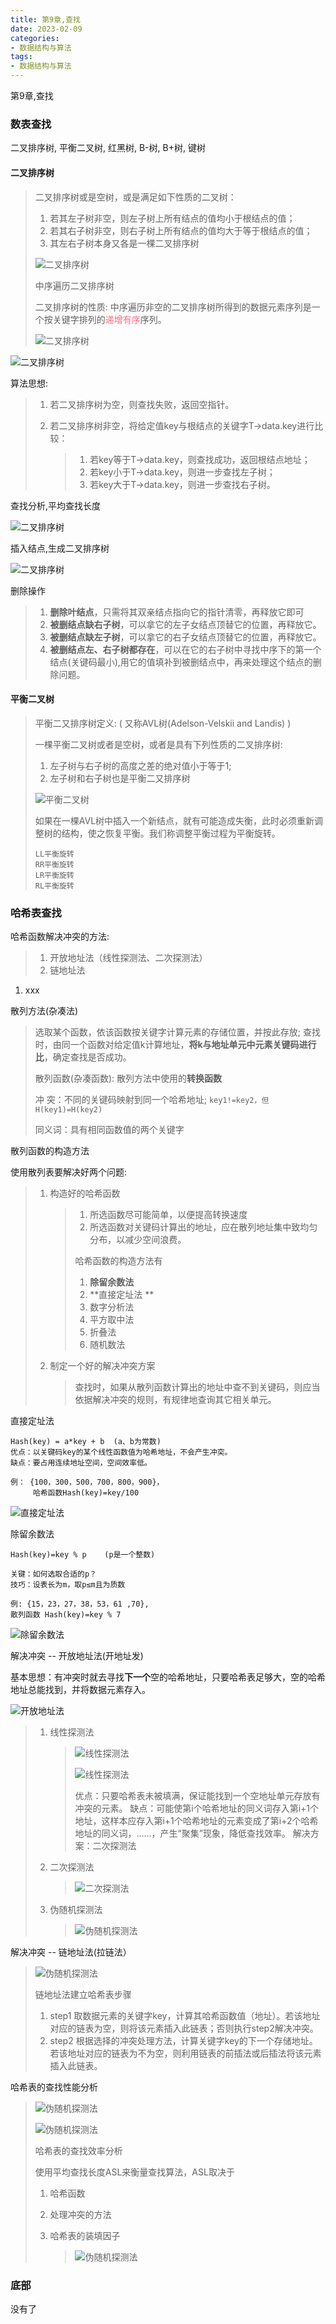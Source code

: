```yaml
---
title: 第9章,查找
date: 2023-02-09
categories: 
- 数据结构与算法
tags:
- 数据结构与算法
---
```

第9章,查找

<!-- more -->

### 数表查找

二叉排序树, 平衡二叉树, 红黑树, B-树, B+树, 键树

#### 二叉排序树

> 二叉排序树或是空树，或是满足如下性质的二叉树：
>
> 1.  若其左子树非空，则左子树上所有结点的值均小于根结点的值；
> 2.  若其右子树非空，则右子树上所有结点的值均大于等于根结点的值；
> 3.  其左右子树本身又各是一棵二叉排序树
>
> ![二叉排序树](./algorithm_img/alg_k_01.png)
>
> 中序遍历二叉排序树
>
> 二叉排序树的性质: 中序遍历非空的二叉排序树所得到的数据元素序列是一个按关键字排列的<font color="#ff6b81">递增有序</font>序列。
>
> ![二叉排序树](./algorithm_img/alg_k_02.png)

![二叉排序树](./algorithm_img/alg_k_03.png)

算法思想:

> 1. 若二叉排序树为空，则查找失败，返回空指针。
>
> 2. 若二叉排序树非空，将给定值key与根结点的关键字T->data.key进行比较：
>
>    > 1. 若key等于T->data.key，则查找成功，返回根结点地址；
>    > 2. 若key小于T->data.key，则进一步查找左子树；
>    > 3. 若key大于T->data.key，则进一步查找右子树。

查找分析,平均查找长度

![二叉排序树](./algorithm_img/alg_k_04.png)

插入结点,生成二叉排序树

![二叉排序树](./algorithm_img/alg_k_05.png)

删除操作

> 1. **删除叶结点**，只需将其双亲结点指向它的指针清零，再释放它即可
> 2. **被删结点缺右子树**，可以拿它的左子女结点顶替它的位置，再释放它。
> 3. **被删结点缺左子树**，可以拿它的右子女结点顶替它的位置，再释放它。
> 4. **被删结点左、右子树都存在**，可以在它的右子树中寻找中序下的第一个结点(关键码最小),用它的值填补到被删结点中，再来处理这个结点的删除问题。

#### 平衡二叉树

> 平衡二又排序树定义: ( 又称AVL树(Adelson-Velskii and Landis) )
>
> 一棵平衡二叉树或者是空树，或者是具有下列性质的二叉排序树:
>
> 1. 左子树与右子树的高度之差的绝对值小于等于1;
> 2. 左子树和右子树也是平衡二又排序树
>
> ![平衡二叉树](./algorithm_img/alg_k_06.png)
>
> 如果在一棵AVL树中插入一个新结点，就有可能造成失衡，此时必须重新调整树的结构，使之恢复平衡。我们称调整平衡过程为平衡旋转。
>
> ```wiki
> LL平衡旋转
> RR平衡旋转
> LR平衡旋转
> RL平衡旋转
> ```
>
> 

### 哈希表查找

哈希函数解决冲突的方法:

> 1. 开放地址法（线性探测法、二次探测法）
> 2. 链地址法

1. xxx

散列方法(杂凑法)

> 选取某个函数，依该函数按关键字计算元素的存储位置，并按此存放;
> 查找时，由同一个函数对给定值k计算地址，**将k与地址单元中元素关键码进行比**，确定查找是否成功。
>
> 散列函数(杂凑函数): 散列方法中使用的**转换函数**
>
> 冲 突：不同的关键码映射到同一个哈希地址;  `key1!=key2，但H(key1)=H(key2)`
>
> 同义词：具有相同函数值的两个关键字
>
> 

散列函数的构造方法

使用散列表要解决好两个问题:

> 1. 构造好的哈希函数
>
>    > 1. 所选函数尽可能简单，以便提高转换速度
>    > 2. 所选函数对关键码计算出的地址，应在散列地址集中致均匀分布，以减少空间浪费。
>    >
>    > 哈希函数的构造方法有
>    >
>    > 1. **除留余数法**
>    > 2. **直接定址法 **
>    > 3. 数字分析法
>    > 4. 平方取中法
>    > 5. 折叠法
>    > 6. 随机数法 
>
>    
>
> 2. 制定一个好的解决冲突方案
>
>    > 查找时，如果从散列函数计算出的地址中查不到关键码，则应当依据解决冲突的规则，有规律地查询其它相关单元。

直接定址法

```wiki
Hash(key) = a*key + b  (a、b为常数)
优点：以关键码key的某个线性函数值为哈希地址，不会产生冲突。
缺点：要占用连续地址空间，空间效率低。 

例： {100，300，500，700，800，900}，
     哈希函数Hash(key)=key/100
```

![直接定址法](./algorithm_img/alg_k_07.png)

除留余数法

```wiki
Hash(key)=key % p    (p是一个整数)

关键：如何选取合适的p？
技巧：设表长为m，取p≤m且为质数

例: {15，23，27，38，53，61 ,70}, 
散列函数 Hash(key)=key % 7

```

![除留余数法](./algorithm_img/alg_k_08.png)

解决冲突 -- 开放地址法(开地址发)

基本思想：有冲突时就去寻找**下一个**空的哈希地址，只要哈希表足够大，空的哈希地址总能找到，并将数据元素存入。 

![开放地址法](./algorithm_img/alg_k_09.png)

> 1. 线性探测法
>
>    > ![线性探测法](./algorithm_img/alg_k_10.png)
>    >
>    > ![线性探测法](./algorithm_img/alg_k_11.png)
>    >
>    > 优点：只要哈希表未被填满，保证能找到一个空地址单元存放有冲突的元素。
>    > 缺点：可能使第i个哈希地址的同义词存入第i+1个地址，这样本应存入第i+1个哈希地址的元素变成了第i+2个哈希地址的同义词，……，产生“聚集”现象，降低查找效率。
>    > 解决方案：二次探测法
>
> 2. 二次探测法
>
>    > ![二次探测法](./algorithm_img/alg_k_12.png)
>
> 3. 伪随机探测法
>
>    > ![伪随机探测法](./algorithm_img/alg_k_13.png)

解决冲突 -- 链地址法(拉链法）

> ![伪随机探测法](./algorithm_img/alg_k_14.png)
>
> 链地址法建立哈希表步骤
>
> 1. step1 取数据元素的关键字key，计算其哈希函数值（地址）。若该地址对应的链表为空，则将该元素插入此链表；否则执行step2解决冲突。 
> 2. step2 根据选择的冲突处理方法，计算关键字key的下一个存储地址。若该地址对应的链表为不为空，则利用链表的前插法或后插法将该元素插入此链表。

哈希表的查找性能分析

> ![伪随机探测法](./algorithm_img/alg_k_15.png)
>
> ![伪随机探测法](./algorithm_img/alg_k_16.png)
>
> 哈希表的查找效率分析
>
> 使用平均查找长度ASL来衡量查找算法，ASL取决于
>
> 1. 哈希函数
>
> 2. 处理冲突的方法
>
> 3. 哈希表的装填因子
>
>    > ![伪随机探测法](./algorithm_img/alg_k_17.png)





### 底部

没有了























